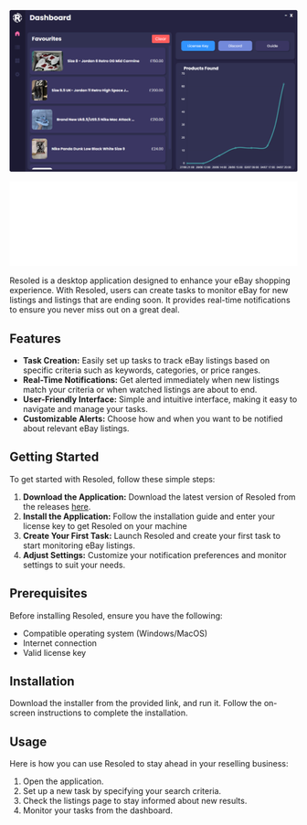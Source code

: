 <p align="center">
  <img src="hero1.png" alt="Resoled App Image">
</p>

<p align="center">
  <img src="logo.png" alt="Resoled Logo">
</p>

Resoled is a desktop application designed to enhance your eBay shopping experience. With Resoled, users can create tasks to monitor eBay for new listings and listings that are ending soon. It provides real-time notifications to ensure you never miss out on a great deal.

## Features

- **Task Creation:** Easily set up tasks to track eBay listings based on specific criteria such as keywords, categories, or price ranges.
- **Real-Time Notifications:** Get alerted immediately when new listings match your criteria or when watched listings are about to end.
- **User-Friendly Interface:** Simple and intuitive interface, making it easy to navigate and manage your tasks.
- **Customizable Alerts:** Choose how and when you want to be notified about relevant eBay listings.

## Getting Started

To get started with Resoled, follow these simple steps:

1. **Download the Application:** Download the latest version of Resoled from the releases [here](https://github.com/ctrl-cheeb-del/Resoled/releases).
2. **Install the Application:** Follow the installation guide and enter your license key to get Resoled on your machine
3. **Create Your First Task:** Launch Resoled and create your first task to start monitoring eBay listings.
4. **Adjust Settings:** Customize your notification preferences and monitor settings to suit your needs.

## Prerequisites

Before installing Resoled, ensure you have the following:

- Compatible operating system (Windows/MacOS)
- Internet connection
- Valid license key

## Installation

Download the installer from the provided link, and run it. Follow the on-screen instructions to complete the installation.

## Usage

Here is how you can use Resoled to stay ahead in your reselling business:

1. Open the application.
2. Set up a new task by specifying your search criteria.
3. Check the listings page to stay informed about new results.
4. Monitor your tasks from the dashboard.
